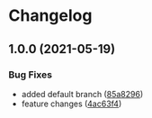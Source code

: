 # Changelog

## 1.0.0 (2021-05-19)


### Bug Fixes

* added default branch ([85a8296](https://www.github.com/goutamp/sample3/commit/85a829628ec1910982f0e76e6dc1aa8304e1bc45))
* feature changes ([4ac63f4](https://www.github.com/goutamp/sample3/commit/4ac63f47bfcb5f7cdbc95f57717cb155735a4b96))
